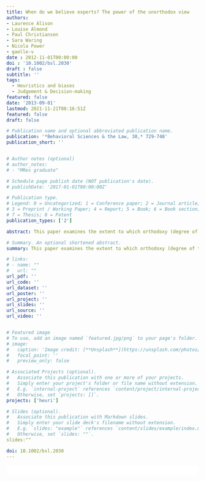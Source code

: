 ```yaml
---
title: When do we believe experts? The power of the unorthodox view
authors: 
- Laurence Alison
- Louise Almond
- Paul Christiansen
- Sara Waring
- Nicola Power
- gaelle-v
date : 2012-11-01T00:00:00
doi : '10.1002/bsl.2030'
draft : false
subtitle: ''
tags:
  - Heuristics and biases
  - Judgement & Decision-making
featured: false
date: '2013-09-01'
lastmod: 2021-11-21T08:16:51Z
featured: false
draft: false

# Publication name and optional abbreviated publication name.
publication: '*Behavioral Sciences & the Law, 30,* 729-748'
publication_short: ''


# Author notes (optional)
# author_notes:
# - "MRes graduate"

# Schedule page publish date (NOT publication's date).
# publishDate: '2017-01-01T00:00:00Z'

# Publication type.
# Legend: 0 = Uncategorized; 1 = Conference paper; 2 = Journal article;
# 3 = Preprint / Working Paper; 4 = Report; 5 = Book; 6 = Book section;
# 7 = Thesis; 8 = Patent
publication_types: ['2']

abstract: This paper examines the extent to which orthodoxy (degree of typicality) and congruence (degree of similarity with own opinion) mediate the influence of expert advice on decision makers' judgments. Overall, 227 members of the public and 60 police officers completed an online questionnaire involving an investigation into a child sex offence. Participants were asked to first (i) formulate their own “profile” of a likely offender then (ii) estimate the guilt of two presented suspect descriptions (orthodox vs. unorthodox), and, following the presentation of an “expert's” profile that matched either the orthodox or the unorthodox suspect, (iii) re‐evaluate their guilt judgments of the two suspects based on this new advice. Finally, (iv) the perceived similarity (congruence) between the participants' own and the expert profile was assessed. Results revealed two key findings. First, expert profiles that matched a suspect's description elevated perceptions of guilt in that suspect, whilst also, simultaneously, very significantly decreasing the perception of guilt of the alternative suspect. This suggests a powerful rejection and downward revision of the other suspect. Second, perceived similarity of the profile (to one's own profile) was only a significant factor in increasing guilt judgments when assigning guilt to the unorthodox (as opposed to orthodox) suspect. Comparisons of lay judgments with those of police officers revealed few significant differences in effects. The finding that advice is most influential when unorthodox and incongruent suggests that decision makers are more likely to reevaluate judgments when expert advice contributes novel information that contradicts their beliefs. The practical implications of these findings are discussed for profilers, police, and decision research in general.

# Summary. An optional shortened abstract.
summary: This paper examines the extent to which orthodoxy (degree of typicality) and congruence (degree of similarity with own opinion) mediate the influence of expert advice on decision makers' judgments.

# links:
# - name: ""
#   url: ""
url_pdf: ''
url_code: ''
url_dataset: ''
url_poster: ''
url_project: ''
url_slides: ''
url_source: ''
url_video: ''


# Featured image
# To use, add an image named `featured.jpg/png` to your page's folder.
# image:
#   caption: 'Image credit: [**Unsplash**](https://unsplash.com/photos/jdD8gXaTZsc)'
#   focal_point: ''
#   preview_only: false

# Associated Projects (optional).
#   Associate this publication with one or more of your projects.
#   Simply enter your project's folder or file name without extension.
#   E.g. `internal-project` references `content/project/internal-project/index.md`.
#   Otherwise, set `projects: []`.
projects: ['heuri']

# Slides (optional).
#   Associate this publication with Markdown slides.
#   Simply enter your slide deck's filename without extension.
#   E.g. `slides: "example"` references `content/slides/example/index.md`.
#   Otherwise, set `slides: ""`.
slides:""

doi: 10.1002/bsl.2030
---
```

<html>
  <style>
    section {
        background: white;
        color: black;
        border-radius: 1em;
        padding: 1em;
        left: 50% }
    #inner {
        display: inline-block;
        display: flex;
        align-items: center;
        justify-content: center }
  </style>
  <section>
    <div id="inner">
      <script type='text/javascript' src='https://d1bxh8uas1mnw7.cloudfront.net/assets/embed.js'></script>
        <span style="float:left"; 
          class="__dimensions_badge_embed__" 
          data-doi="10.1002/bsl.2030" 
          data-hide-zero-citations="true" 
          data-legend="always">
        </span>
      <script async src="https://badge.dimensions.ai/badge.js" charset="utf-8"></script>
        <div  style="float:right"; 
          data-link-target="_blank" 
          data-badge-details="none" 
          data-badge-type="donut"
          data-doi="10.1002/bsl.2030"   
          data-condensed="true"
          data-hide-no-mentions="true" 
          class="altmetric-embed">
        </div>
    </div>
  </section>
